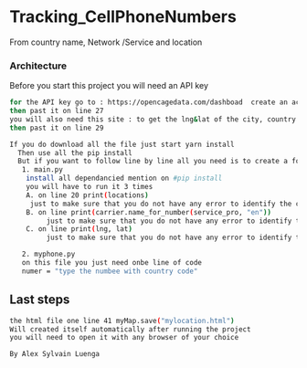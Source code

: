  # Tracking_CellPhoneNumbers
From country name, Network /Service and location

 ### Architecture

Before you start this project you will need an API key
```sh
for the API key go to : https://opencagedata.com/dashboad  create an account copy the key,
then past it on line 27
you will also need this site : to get the lng&lat of the city, country https://www.latlong.net/
then past it on line 29
```
```sh
If you do download all the file just start yarn install
  Then use all the pip install
  But if you want to follow line by line all you need is to create a folder and have to file on it
   1. main.py
    install all dependancied mention on #pip install
    you will have to run it 3 times
    A. on line 20 print(locations) 
     just to make sure that you do not have any error to identify the correct country
    B. on line print(carrier.name_for_number(service_pro, "en")) 
         just to make sure that you do not have any error to identify the correct network/service
    C. on line print(lng, lat) 
         just to make sure that you do not have any error to identify the exact location 

```

```sh
   2. myphone.py
   on this file you just need onbe line of code
   numer = "type the numbee with country code"

```

 ## Last steps

```sh
the html file one line 41 myMap.save("mylocation.html")
Will created itself automatically after running the project
you will need to open it with any browser of your choice 
```

```sh
By Alex Sylvain Luenga
```
